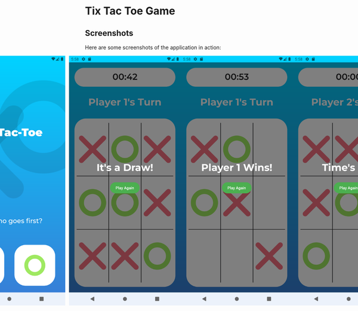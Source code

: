 # Tix Tac Toe Game

## Screenshots

Here are some screenshots of the application in action:

<div style="display: flex; justify-content: center; align-items: center;">
    <img src="https://github.com/Menna120/XOGame/blob/master/screenshots/prompt_image.png" width="300" alt="Pick Player" style="margin-right: 10px;">
    <img src="https://github.com/Menna120/XOGame/blob/master/screenshots/draw_image.png" width="300" alt="Draw">
  <img src="https://github.com/Menna120/XOGame/blob/master/screenshots/win_image.png" width="300" alt="Win">
    <img src="https://github.com/Menna120/XOGame/blob/master/screenshots/time_up.png" width="300" alt="Time's Up">
</div>
